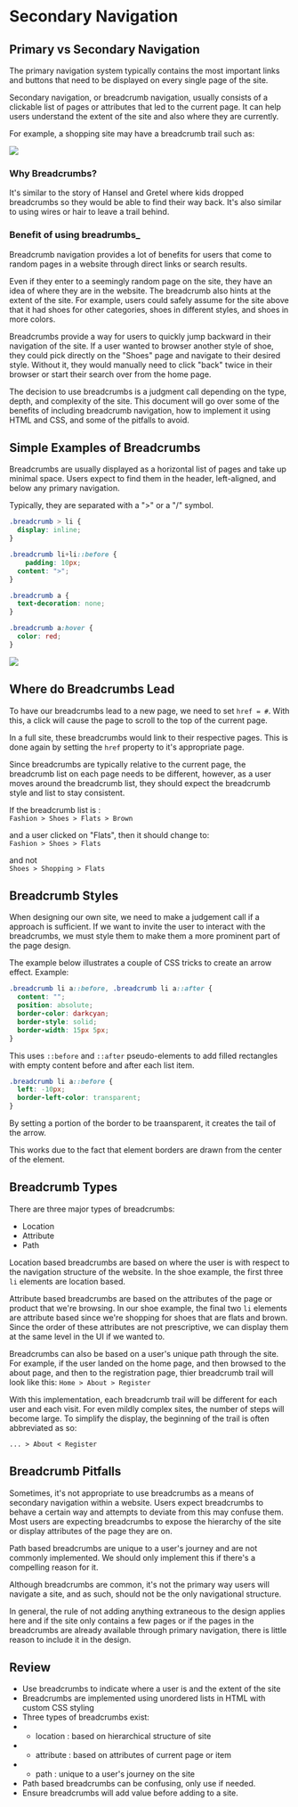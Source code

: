 # __Secondary Navigation__

## __Primary vs Secondary Navigation__
The primary navigation system typically contains the most important links and buttons that need to be displayed on every single page of the site.

Secondary navigation, or breadcrumb navigation, usually consists of a clickable list of pages or attributes that led to the current page. It can help users understand the extent of the site and also where they are currently.

For example, a shopping site may have a breadcrumb trail such as:

![](https://content.codecademy.com/courses/ui-breadcrumbs/UI_breadcrumb.svg)

### __Why Breadcrumbs?__
It's similar to the story of Hansel and Gretel where kids dropped breadcrumbs so they would be able to find their way back. It's also similar to using wires or hair to leave a trail behind.

### __Benefit of using breadrumbs___
Breadcrumb navigation provides a lot of benefits for users that come to random pages in a website through direct links or search results.

Even if they enter to a seemingly random page on the site, they have an idea of where they are in the website. The breadcrumb also hints at the extent of the site. For example, users could safely assume for the site above that it had shoes for other categories, shoes in different styles, and shoes in more colors.

Breadcrumbs provide a way for users to quickly jump backward in their navigation of the site. If a user wanted to browser another style of shoe, they could pick directly on the "Shoes" page and navigate to their desired style. Without it, they would manually need to click "back" twice in their browser or start their search over from the home page.

The decision to use breadcrumbs is a judgment call depending on the type, depth, and complexity of the site. This document will go over some of the benefits of including breadcrumb navigation, how to implement it using HTML and CSS, and some of the pitfalls to avoid.

## __Simple Examples of Breadcrumbs__
Breadcrumbs are usually displayed as a horizontal list of pages and take up minimal space. Users expect to find them in the header, left-aligned, and below any primary navigation.

Typically, they are separated with a ">" or a "/" symbol.
```css
.breadcrumb > li {
  display: inline;
}

.breadcrumb li+li::before {
	padding: 10px;
  content: ">";
}

.breadcrumb a {
  text-decoration: none;
}

.breadcrumb a:hover {
  color: red;
}
```
![](https://i.gyazo.com/3773246481ed088a8ccf7a84eaf1c44c.png)

## __Where do Breadcrumbs Lead__
To have our breadcrumbs lead to a new page, we need to set `href = #`. With this, a click will cause the page to scroll to the top of the current page.

In a full site, these breadcrumbs would link to their respective pages. This is done again by setting the `href` property to it's appropriate page.

Since breadcrumbs are typically relative to the current page, the breadcrumb list on each page needs to be different, however, as a user moves around the breadcrumb list, they should expect the breadcrumb style and list to stay consistent.

If the breadcrumb list is :\
`Fashion > Shoes > Flats > Brown`

and a user clicked on "Flats", then it should change to:\
`Fashion > Shoes > Flats`

and not\
`Shoes > Shopping > Flats`

## __Breadcrumb Styles__
When designing our own site, we need to make a judgement call if a approach is sufficient. If we want to invite the user to interact with the breadcrumbs, we must style them to make them a more prominent part of the page design.

The example below illustrates a couple of CSS tricks to create an arrow effect.
Example:
```css
.breadcrumb li a::before, .breadcrumb li a::after {
  content: "";
  position: absolute;
  border-color: darkcyan;
  border-style: solid;
  border-width: 15px 5px;
}
```
This uses `::before` and `::after` pseudo-elements to add filled rectangles with empty content before and after each list item.

```css
.breadcrumb li a::before {
  left: -10px;
  border-left-color: transparent;
}
```
By setting a portion of the border to be traansparent, it creates the tail of the arrow.

This works due to the fact that element borders are drawn from the center of the element. 

## __Breadcrumb Types__
There are three major types of breadcrumbs:
- Location
- Attribute
- Path

Location based breadcrumbs are based on where the user is with respect to the navigation structure of the website. In the shoe example, the first three `li` elements are location based.

Attribute based breadcrumbs are based on the attributes of the page or product that we're browsing. In our shoe example, the final two `li` elements are attribute based since we're shopping for shoes that are flats and brown. Since the order of these attributes are not prescriptive, we can display them at the same level in the UI if we wanted to.

Breadcrumbs can also be based on a user's unique path through the site. For example, if the user landed on the home page, and then browsed to the about page, and then to the registration page, thier breadcrumb trail will look like this:
` Home > About > Register `

With this implementation, each breadcrumb trail will be different for each user and each visit. For even mildly complex sites, the number of steps will become large. To simplify the display, the beginning of the trail is often abbreviated as so:

` ... > About < Register `

## __Breadcrumb Pitfalls__
Sometimes, it's not appropriate to use breadcrumbs as a means of secondary navigation within a website. Users expect breadcrumbs to behave a certain way and attempts to deviate from this may confuse them. Most users are expecting breadcrumbs to expose the hierarchy of the site or display attributes of the page they are on.

Path based breadcrumbs are unique to a user's journey and are not commonly implemented. We should only implement this if there's a compelling reason for it.

Although breadcrumbs are common, it's not the primary way users will navigate a site, and as such, should not be the only navigational structure.

In general, the rule of not adding anything extraneous to the design applies here and if the site only contains a few pages or if the pages in the breadcrumbs are already available through primary navigation, there is little reason to include it in the design.

## __Review__
- Use breadcrumbs to indicate where a user is and the extent of the site
- Breadcrumbs are implemented using unordered lists in HTML with custom CSS styling
- Three types of breadcrumbs exist:
- - location : based on hierarchical structure of site
- - attribute : based on attributes of current page or item
- - path : unique to a user's journey on the site
- Path based breadcrumbs can be confusing, only use if needed.
- Ensure breadcrumbs will add value before adding to a site.


